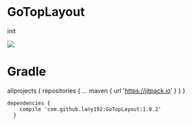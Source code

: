 # GoTopLayout
init

[![](https://jitpack.io/v/lany192/GoTopLayout.svg)](https://jitpack.io/#lany192/GoTopLayout)
# Gradle 
  allprojects {
      repositories {
        ...
        maven { url 'https://jitpack.io' }
      }
    }
    
    dependencies {
	    compile 'com.github.lany192:GoTopLayout:1.0.2'
	  }
